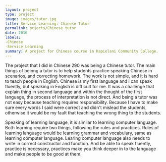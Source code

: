```yaml
---
layout: project
type: project
image: images/tutor.jpg
title: Service Learning: Chinese Tutor
permalink: prjects/Chinese tutor
date: 2016
labels:
-Chinese
-Service Learning
summary: A project for Chinese course in Kapiolani Community College. 
---
```


The project that I did in Chinese 290 was being a Chinese tutor. The main things of beinng a tutor is to help students practice speaking Chinese in scenarios, and correcting homework. The work is not simple, and it is hard to teach people in English. Chinese is my first language and I can speak fluently, but speaking in English is difficult for me. It was a challenge that explain thing in second language and within the thought of the first language, the process of interpretation is not direct. And being a tutor was not easy because teaching requires responsibility. Because I have to make sure every words I said were correct and didn't mislead the students, otherwise it would be my fault that teaching the wrong thing to the students.





Speaking of learning language, it is similar to learning computer language. Both learning require two things, following the rules and practices. Rules of learning language would be learning grammar and vocabulary, same as learning computer language. Learing computer language also needs to write in correct constructor and function. And be able to speak fluently, practice is necessary, practices make you think deeper in to the language and make people to be good at them.



